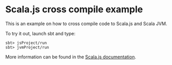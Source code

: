 # Scala.js cross compile example

This is an example on how to cross compile code to Scala.js and Scala JVM.

To try it out, launch sbt and type:

    sbt> jsProject/run
    sbt> jvmProject/run

More information can be found in the
[Scala.js documentation](http://www.scala-js.org/doc/sbt/cross-building.html).

